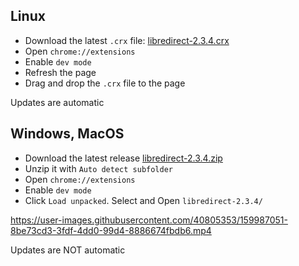 ## Linux

- Download the latest `.crx` file: [libredirect-2.3.4.crx](https://github.com/libredirect/libredirect/releases/download/v2.3.4/libredirect-2.3.4.crx)
- Open `chrome://extensions`
- Enable `dev mode`
- Refresh the page
- Drag and drop the `.crx` file to the page

Updates are automatic

## Windows, MacOS

- Download the latest release [libredirect-2.3.4.zip](https://github.com/libredirect/libredirect/releases/download/v2.3.4/libredirect-2.3.4.zip)
- Unzip it with `Auto detect subfolder`
- Open `chrome://extensions`
- Enable `dev mode`
- Click `Load unpacked`. Select and Open `libredirect-2.3.4/`

https://user-images.githubusercontent.com/40805353/159987051-8be73cd3-3fdf-4dd0-99d4-8886674fbdb6.mp4

Updates are NOT automatic

